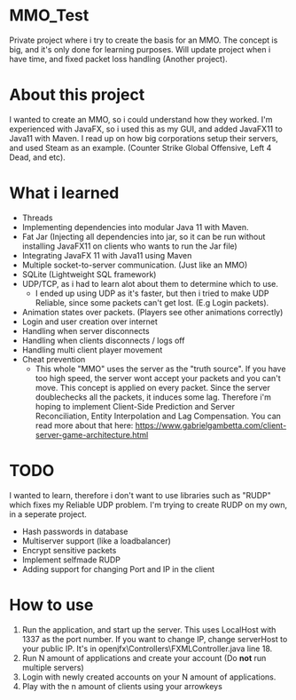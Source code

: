 # MMO_Test
Private project where i try to create the basis for an MMO. The concept is big, and it's only done for learning purposes. Will update project when i have time, and fixed packet loss handling (Another project).
# About this project
I wanted to create an MMO, so i could understand how they worked. I'm experienced with JavaFX, so i used this as my GUI, and added JavaFX11 to Java11 with Maven.
I read up on how big corporations setup their servers, and used Steam as an example. (Counter Strike Global Offensive, Left 4 Dead, and etc).
# What i learned
- Threads
- Implementing dependencies into modular Java 11 with Maven.
- Fat Jar (Injecting all dependencies into jar, so it can be run without installing JavaFX11 on clients who wants to run the Jar file)
- Integrating JavaFX 11 with Java11 using Maven
- Multiple socket-to-server communication. (Just like an MMO)
- SQLite (Lightweight SQL framework)
- UDP/TCP, as i had to learn alot about them to determine which to use.
  - I ended up using UDP as it's faster, but then i tried to make UDP Reliable, since some packets can't get lost. (E.g Login packets).
- Animation states over packets. (Players see other animations correctly)
- Login and user creation over internet
- Handling when server disconnects
- Handling when clients disconnects / logs off
- Handling multi client player movement
- Cheat prevention
  - This whole "MMO" uses the server as the "truth source". If you have too high speed, the server wont accept your packets and you can't move. This concept is applied on every packet.
 Since the server doublechecks all the packets, it induces some lag. Therefore i'm hoping to implement Client-Side Prediction and Server Reconciliation, Entity Interpolation and Lag Compensation.
 You can read more about that here: https://www.gabrielgambetta.com/client-server-game-architecture.html
# TODO
I wanted to learn, therefore i don't want to use libraries such as "RUDP" which fixes my Reliable UDP problem. I'm trying to create RUDP on my own, in a seperate project.
- Hash passwords in database
- Multiserver support (like a loadbalancer)
- Encrypt sensitive packets
- Implement selfmade RUDP
- Adding support for changing Port and IP in the client
# How to use
1. Run the application, and start up the server. This uses LocalHost with 1337 as the port number. If you want to change IP, change serverHost to your public IP. It's in openjfx\Controllers\FXMLController.java line 18.
2. Run N amount of applications and create your account (Do **not** run multiple servers)
3. Login with newly created accounts on your N amount of applications.
4. Play with the n amount of clients using your arrowkeys
